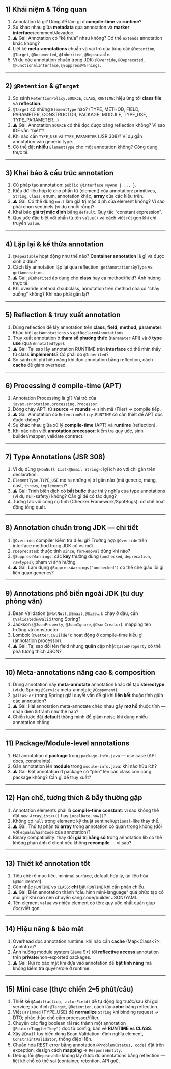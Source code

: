 ## 1) Khái niệm & Tổng quan

1. Annotation là gì? Dùng để làm gì ở **compile-time** và **runtime**?
2. Sự khác nhau giữa **metadata** qua annotation và **marker interface**/comment/Javadoc.
3. ⚠️ Gài: Annotation có “kế thừa” nhau không? Có thể `extends` annotation khác không?
4. Liệt kê **meta-annotations** chuẩn và vai trò của từng cái: `@Retention`, `@Target`, `@Documented`, `@Inherited`, `@Repeatable`.
5. Ví dụ các annotation chuẩn trong JDK: `@Override`, `@Deprecated`, `@FunctionalInterface`, `@SuppressWarnings`.

---

## 2) `@Retention` & `@Target`

1. So sánh `RetentionPolicy.SOURCE`, `CLASS`, `RUNTIME`: hiệu ứng tới **class file** và **reflection**.
2. `@Target` có những `ElementType` nào? (TYPE, METHOD, FIELD, PARAMETER, CONSTRUCTOR, PACKAGE, MODULE, TYPE\_USE, TYPE\_PARAMETER…)
3. ⚠️ Gài: Annotation `SOURCE` có thể đọc được bằng reflection không? Vì sao IDE vẫn “biết”?
4. Khi nào cần `TYPE_USE` và `TYPE_PARAMETER` (JSR 308)? Ví dụ gắn annotation vào generic type.
5. Có thể đặt **nhiều** `ElementType` cho một annotation không? Công dụng thực tế.

---

## 3) Khai báo & cấu trúc annotation

1. Cú pháp tạo annotation: `public @interface MyAnn { ... }`.
2. Kiểu dữ liệu hợp lệ cho phần tử (element) của annotation: primitives, `String`, `Class`, enum, annotation khác, **array** của các kiểu trên.
3. ⚠️ Gài: Có thể dùng `null` làm giá trị mặc định của element không? Vì sao phải chọn sentinels (ví dụ chuỗi rỗng)?
4. Khai báo **giá trị mặc định** bằng `default`. Quy tắc “constant expression”.
5. Quy ước đặc biệt với phần tử tên `value()` và cách viết rút gọn khi chỉ truyền `value`.

---

## 4) Lặp lại & kế thừa annotation

1. `@Repeatable` hoạt động như thế nào? **Container annotation** là gì và được sinh ở đâu?
2. Cách lấy annotation lặp lại qua reflection: `getAnnotationsByType` vs `getAnnotation`.
3. ⚠️ Gài: `@Inherited` áp dụng cho **class** hay cả method/field? Ảnh hưởng thực tế.
4. Khi override method ở subclass, annotation trên method cha có “chảy xuống” không? Khi nào phải gắn lại?

---

## 5) Reflection & truy xuất annotation

1. Dùng reflection để lấy annotation trên **class**, **field**, **method**, **parameter**. Khác biệt `getAnnotations` vs `getDeclaredAnnotations`.
2. Truy xuất annotation ở **tham số phương thức** (`Parameter` API) và ở **type use** (qua `AnnotatedType`).
3. ⚠️ Gài: Tại sao lấy annotation RUNTIME trên **interface** có thể nhìn thấy từ class **implements**? Có phải do `@Inherited`?
4. So sánh chi phí hiệu năng khi đọc annotation bằng reflection, cách **cache** để giảm overhead.

---

## 6) Processing ở compile-time (APT)

1. Annotation Processing là gì? Vai trò của `javax.annotation.processing.Processor`.
2. Dòng chảy APT: từ **source** → **rounds** → sinh mã (Filer) → compile tiếp.
3. ⚠️ Gài: Annotation có `RetentionPolicy.RUNTIME` có cần thiết để APT đọc được không?
4. Sự khác nhau giữa xử lý **compile-time** (APT) và **runtime** (reflection).
5. Khi nào nên viết **annotation processor**: kiểm tra quy ước, sinh builder/mapper, validate contract.

---

## 7) Type Annotations (JSR 308)

1. Ví dụ dùng `@NonNull List<@Email String>`: lợi ích so với chỉ gắn trên declaration.
2. `ElementType.TYPE_USE` mở ra những vị trí gắn nào (mã generic, mảng, cast, `throws`, `implements`)?
3. ⚠️ Gài: Trình biên dịch có **bắt buộc** thực thi ý nghĩa của type annotations (ví dụ null-safety) không? Cần gì để có tác dụng?
4. Tương tác với công cụ tĩnh (Checker Framework/SpotBugs): cơ chế hoạt động tổng quát.

---

## 8) Annotation chuẩn trong JDK — chi tiết

1. `@Override`: compiler kiểm tra điều gì? Trường hợp `@Override` trên interface method trong JDK cũ vs mới.
2. `@Deprecated`: thuộc tính `since`, `forRemoval` dùng khi nào?
3. `@SuppressWarnings`: các **key** thường dùng (`unchecked`, `deprecation`, `rawtypes`); phạm vi ảnh hưởng.
4. ⚠️ Gài: Lạm dụng `@SuppressWarnings("unchecked")` có thể che giấu lỗi gì liên quan generics?

---

## 9) Annotations phổ biến ngoài JDK (tư duy phỏng vấn)

1. Bean Validation (`@NotNull`, `@Email`, `@Size`…): chạy ở đâu, cần `@Validated`/`@Valid` trong Spring?
2. Jackson (`@JsonProperty`, `@JsonIgnore`, `@JsonCreator`): mapping tên trường và constructor.
3. Lombok (`@Getter`, `@Builder`): hoạt động ở compile-time kiểu gì (annotation processor).
4. ⚠️ Gài: Tại sao đổi tên field nhưng **quên** cập nhật `@JsonProperty` có thể phá tương thích JSON?

---

## 10) Meta-annotations nâng cao & composition

1. Dùng annotation này **meta-annotate** annotation khác để tạo **stereotype** (ví dụ Spring `@Service` meta-annotate `@Component`).
2. `@AliasFor` (trong Spring) giải quyết vấn đề gì khi **liên kết** thuộc tính giữa các annotation?
3. ⚠️ Gài: Hai annotation meta-annotate chéo nhau gây **mơ hồ** thuộc tính — nhận diện & tránh như thế nào?
4. Chiến lược đặt **default** thông minh để giảm noise khi dùng nhiều annotation chồng.

---

## 11) Package/Module-level annotations

1. Đặt annotation ở **package** trong `package-info.java` — use case (API docs, constraints).
2. Gắn annotation lên **module** trong `module-info.java`: khi nào hữu ích?
3. ⚠️ Gài: Đặt annotation ở package có “phủ” lên các class con cùng package không? Cần gì để truy xuất?

---

## 12) Hạn chế, tương thích & bẫy thường gặp

1. Annotation elements phải là **compile-time constant**: vì sao không thể đặt `new ArrayList<>()` hay `LocalDate.now()`?
2. Không có `null` trong element: kỹ thuật sentinel/`Optional`-like thay thế.
3. ⚠️ Gài: Thứ tự phần tử **array** trong annotation có quan trọng không (đối với `equals`/`hashCode` của annotation)?
4. Binary compatibility: thay đổi **giá trị hằng số** trong annotation lib có thể không phản ánh ở client nếu không **recompile** — vì sao?

---

## 13) Thiết kế annotation tốt

1. Tiêu chí: rõ mục tiêu, minimal surface, default hợp lý, tài liệu hóa (`@Documented`).
2. Cân nhắc `RUNTIME` vs `CLASS`: **chỉ** bật `RUNTIME` khi cần phản chiếu.
3. ⚠️ Gài: Biến annotation thành “cấu hình mini-language” quá phức tạp có mùi gì? Khi nào nên chuyển sang code/builder JSON/YAML.
4. Tên element `value` vs nhiều element có tên: quy ước nhất quán giúp đọc/viết gọn.

---

## 14) Hiệu năng & bảo mật

1. Overhead đọc annotation runtime: khi nào cần **cache** (Map\<Class\<?>, AnnInfo>)?
2. Ảnh hưởng module system (Java 9+) tới **reflective access** annotation trên **private**/non-exported packages.
3. ⚠️ Gài: Rủi ro bảo mật khi dựa vào annotation để **bật tính năng** mà không kiểm tra quyền/role ở runtime.

---

## 15) Mini case (thực chiến 2–5 phút/câu)

1. Thiết kế `@Audit(action, actorField)` để tự động log trước/sau khi gọi service; xác định `@Target`, `@Retention`, cách lấy **actor** bằng reflection.
2. Viết `@Trimmed` (TYPE\_USE) để **normalize** `String` khi binding request → DTO; phác thảo chỗ cắm processor/filter.
3. Chuyển các flag boolean rải rác thành một annotation `@FeatureToggle("key")` đọc từ config; bàn về **RUNTIME vs CLASS**.
4. Xây `@Email` tuỳ biến dùng Bean Validation: định nghĩa element, `ConstraintValidator`, thông điệp i18n.
5. Chuẩn hóa REST error bằng annotation `@Problem(status, code)` đặt trên exception; design cách **mapping** → `ResponseEntity`.
6. Debug lỗi: `@Repeatable` không lấy được đủ annotations bằng reflection — liệt kê chỗ có thể sai (container, retention, API gọi).
